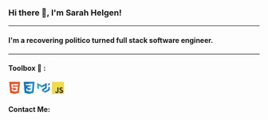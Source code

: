 ### Hi there 👋, I'm Sarah Helgen!

---

#### I'm a recovering politico turned full stack software engineer. 

---

#### Toolbox 🧰 :
<img src="https://github.com/devicons/devicon/blob/master/icons/html5/html5-original.svg" alt="HTML5 Logo" widith="25" height="25" /> <img src="https://github.com/devicons/devicon/blob/master/icons/css3/css3-original.svg" alt="CSS Logo" width="25" height="25" /> <img src="https://github.com/devicons/devicon/blob/master/icons/materialui/materialui-original.svg" alt="Material UI Logo" width="25" height="25" /> <img src="https://github.com/devicons/devicon/blob/master/icons/javascript/javascript-original.svg" alt="JavaScript Logo" width="25" height ="25"/>

#### Contact Me:



<!--
**sarahhelgen/sarahhelgen** is a ✨ _special_ ✨ repository because its `README.md` (this file) appears on your GitHub profile.

Here are some ideas to get you started:

- 🔭 I’m currently working on ...
- 🌱 I’m currently learning ...
- 👯 I’m looking to collaborate on ...
- 🤔 I’m looking for help with ...
- 💬 Ask me about ...
- 📫 How to reach me: ...
- 😄 Pronouns: ...
- ⚡ Fun fact: ...
-->


